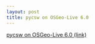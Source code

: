 ```yaml
---
layout: post
title: pycsw on OSGeo-Live 6.0
---
```


[pycsw on OSGeo-Live 6.0 (link)](http://lists.osgeo.org/pipermail/discuss/2012-August/010844.html)

